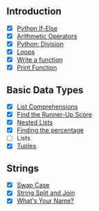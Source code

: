 ## Introduction

- [x] [Python If-Else](https://github.com/rdvnabay/hackerrank-python/blob/main/Introduction/python_If_else.py)
- [x] [Arithmetic Operators](https://github.com/rdvnabay/hackerrank-python/blob/main/Introduction/arithmetic_operators.py) 
- [x] [Python: Division](https://github.com/rdvnabay/hackerrank-python/blob/main/Introduction/python_division.py)
- [x] [Loops](https://github.com/rdvnabay/hackerrank-python/blob/main/Introduction/loops.py) 
- [x] [Write a function](https://github.com/rdvnabay/hackerrank-python/blob/main/Introduction/write_a_function.py)
- [x] [Print Function](https://github.com/rdvnabay/hackerrank-python/blob/main/Introduction/print_function.py)

## Basic Data Types

- [x] [List Comprehensions](https://github.com/rdvnabay/hackerrank-python/blob/main/BasicDataTypes/list_comprehensions.py)
- [x] [Find the Runner-Up Score](https://github.com/rdvnabay/hackerrank-python/blob/main/BasicDataTypes/find_the_runner-up_score.py)
- [x] [Nested Lists](https://github.com/rdvnabay/hackerrank-python/blob/main/BasicDataTypes/nested_lists.py)
- [x] [Finding the percentage](https://github.com/rdvnabay/hackerrank-python/blob/main/BasicDataTypes/finding_the_percentage.py)
- [ ] Lists
- [x] [Tuples](https://github.com/rdvnabay/hackerrank-python/blob/main/BasicDataTypes/tuples.py)

## Strings

- [x] [Swap Case](https://github.com/rdvnabay/hackerrank-python/blob/main/Strings/swap_case.py)
- [x] [String Split and Join](https://github.com/rdvnabay/hackerrank-python/blob/main/Strings/string_split_and_join.py)
- [x] [What's Your Name?](https://github.com/rdvnabay/hackerrank-python/blob/main/Strings/whats_your_name.py)
